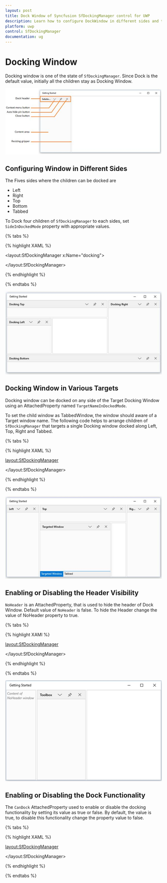 ```yaml
---
layout: post
title: Dock Window of Syncfusion SfDockingManager control for UWP
description: Learn how to configure DockWindow in different sides and targets and features in DockWindow
platform: uwp
control: SfDockingManager
documentation: ug
---
```


# Docking Window

Docking window is one of the state of `SfDockingManager`. Since Dock is the default value, initially all the children stay as Docking Window.

![](Docking-Window-images/Docking-Window-img1.jpeg)


## Configuring Window in Different Sides

The Fives sides where the children can be docked are

* Left
* Right
* Top
* Bottom
* Tabbed

To Dock four children of `SfDockingManager` to each sides, set `SideInDockedMode` property with appropriate values.

{% tabs %}

{% highlight XAML %}

<layout:SfDockingManager x:Name="docking">

<ContentControl layout:SfDockingManager.Header="Docking Left"
                layout:SfDockingManager.SideInDockedMode="Left"/>

<ContentControl layout:SfDockingManager.Header="Docking Top"
                layout:SfDockingManager.SideInDockedMode="Top"/>

<ContentControl layout:SfDockingManager.Header="Docking Right"
                layout:SfDockingManager.SideInDockedMode="Right"/>

<ContentControl layout:SfDockingManager.Header="Docking Bottom"
                layout:SfDockingManager.SideInDockedMode="Bottom"/>

</layout:SfDockingManager>

{% endhighlight %}

{% endtabs %}

![](Docking-Window-images/Docking-Window-img2.jpeg)


## Docking Window in Various Targets

Docking window can be docked on any side of the Target Docking Window using an AttachedProperty named `TargetNameInDockedMode`.

To set the child window as TabbedWindow, the window should aware of a Target window name. The following code helps to arrange children of `SfDockingManager` that targets a single Docking window docked along Left, Top, Right and Tabbed.

{% tabs %}

{% highlight XAML %}

<layout:SfDockingManager>

<ContentControl layout:SfDockingManager.Header="Targeted Window" x:Name="DockingWindow1"/>

<!--Targeted to Docking Window1 on Top Side-->

<ContentControl layout:SfDockingManager.Header="Top"
                layout:SfDockingManager.SideInDockedMode="Top"
				layout:SfDockingManager.TargetNameInDockedMode="DockingWindow1"/>

<!--Targeted to DockingWindow1 on Right Side-->

<ContentControl layout:SfDockingManager.Header="Right"
                layout:SfDockingManager.SideInDockedMode="Right"
				layout:SfDockingManager.TargetNameInDockedMode="DockingWindow1"/>

<!--Targeted to DockingWindow1 on Left Side-->

<ContentControl layout:SfDockingManager.Header="Left"
                layout:SfDockingManager.SideInDockedMode="Left"
				layout:SfDockingManager.TargetNameInDockedMode="DockingWindow1"/>

<!--Targeted to DockingWindow to tab-->

<ContentControl layout:SfDockingManager.Header="Tabbed"
                layout:SfDockingManager.SideInDockedMode="Tabbed"
				layout:SfDockingManager.TargetNameInDockedMode="DockingWindow1"/>

</layout:SfDockingManager>



{% endhighlight %}

{% endtabs %}

![](Docking-Window-images/Docking-Window-img3.jpeg)


## Enabling or Disabling the Header Visibility

`NoHeader` is an AttachedProperty, that is used to hide the header of Dock Window. Default value of `NoHeader` is false. To hide the Header change the value of NoHeader property to true.

{% tabs %}

{% highlight XAMl %}

<layout:SfDockingManager>

<ContentControl layout:SfDockingManager.Header="Toolbox"/>

<ContentControl layout:SfDockingManager.Header="Solution Explorer"
                layout:SfDockingManager.NoHeader="True">
                
<TextBlock Text="Content of NoHeader window" FontStyle="Italic"
           Foreground="Gray" TextWrapping="Wrap"/>

</ContentControl>

</layout:SfDockingManager>

{% endhighlight %}

{% endtabs %}

![](Docking-Window-images/Docking-Window-img4.jpeg)


## Enabling or Disabling the Dock Functionality

The `CanDock` AttachedProperty used to enable or disable the docking functionality by setting its value as true or false. By default, the value is true, to disable this functionality change the property value to false.

{% tabs %}

{% highlight XAML %}

<layout:SfDockingManager>

<ContentControl layout:SfDockingManager.Header="Toolbox"
                layout:SfDockingManager.CanDock="False"/>

</layout:SfDockingManager>

{% endhighlight %}

{% endtabs %}